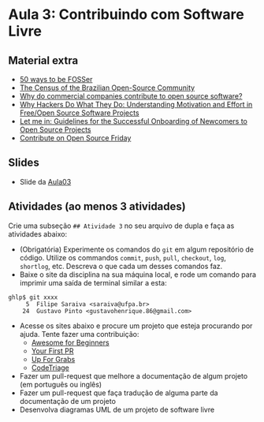 # Aula 3: Contribuindo com Software Livre

## Material extra

- [50 ways to be  FOSSer](http://foss2serve.org/index.php/50_Ways_to_be_a_FOSSer)
- [The Census of the Brazilian Open-Source Community](http://gustavopinto.org/lost+found/oss2014.pdf)
- [Why do commercial companies contribute to open source software?](https://www.sciencedirect.com/science/article/pii/S026840121100123X)
- [Why Hackers Do What They Do: Understanding Motivation and Effort in Free/Open Source Software Projects](https://papers.ssrn.com/sol3/papers.cfm?abstract_id=443040)
- [Let me in: Guidelines for the Successful Onboarding of Newcomers to Open Source Projects](http://www.igor.pro.br/publica/papers/IEEESoft_2018.pdf)
- [Contribute on Open Source Friday](https://github.blog/2017-06-27-contribute-on-open-source-friday/)

## Slides

- Slide da [Aula03](https://docs.google.com/presentation/d/1cZCiyEl776GnaOztfOgd8M9OpDtMsdr3cClJKk2Lvq4/edit?usp=sharing)

## Atividades (ao menos 3 atividades)

Crie uma subseção `## Atividade 3` no seu arquivo de dupla e faça as atividades abaixo:

- (Obrigatória) Experimente os comandos do `git` em algum repositório de código. Utilize os commandos `commit`, `push`, `pull`, `checkout`, `log`, `shortlog`, etc. Descreva o que cada um desses comandos faz. 
- Baixe o site da disciplina na sua máquina local, e rode um comando para imprimir uma saída de terminal similar a esta:
```
ghlp$ git xxxx
     5  Filipe Saraiva <saraiva@ufpa.br>
    24  Gustavo Pinto <gustavohenrique.86@gmail.com>
```
- Acesse os sites abaixo e procure um projeto que esteja procurando por ajuda. Tente fazer uma contribuição:
  - [Awesome for Beginners](https://github.com/MunGell/awesome-for-beginners)
  - [Your First PR](https://yourfirstpr.github.io/)
  - [Up For Grabs](https://up-for-grabs.net/#/)
  - [CodeTriage](https://www.codetriage.com/)
- Fazer um pull-request que melhore a documentação de algum projeto (em português ou inglês)
- Fazer um pull-request que faça tradução de alguma parte da documentação de um projeto
- Desenvolva diagramas UML de um projeto de software livre
